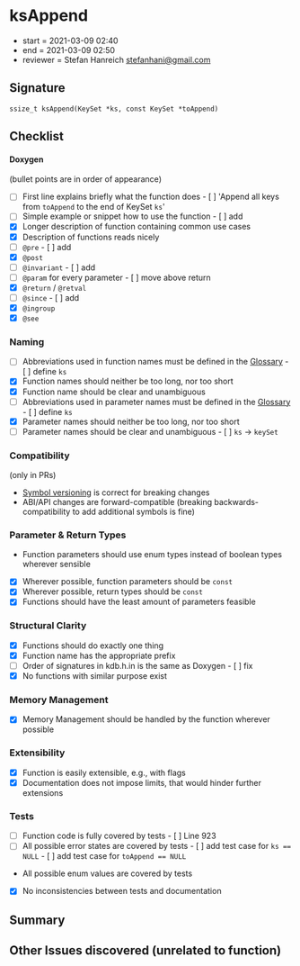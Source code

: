 # ksAppend

- start = 2021-03-09 02:40
- end = 2021-03-09 02:50
- reviewer = Stefan Hanreich <stefanhani@gmail.com>

## Signature

`ssize_t ksAppend(KeySet *ks, const KeySet *toAppend)`

## Checklist

#### Doxygen

(bullet points are in order of appearance)

- [ ] First line explains briefly what the function does - [ ] 'Append all keys from `toAppend` to the end of KeySet `ks`'
- [ ] Simple example or snippet how to use the function - [ ] add
- [x] Longer description of function containing common use cases
- [x] Description of functions reads nicely
- [ ] `@pre` - [ ] add
- [x] `@post`
- [ ] `@invariant` - [ ] add
- [ ] `@param` for every parameter - [ ] move above return
- [x] `@return` / `@retval`
- [ ] `@since` - [ ] add
- [x] `@ingroup`
- [x] `@see`

### Naming

- [ ] Abbreviations used in function names must be defined in the
      [Glossary](/doc/help/elektra-glossary.md) - [ ] define `ks`
- [x] Function names should neither be too long, nor too short
- [x] Function name should be clear and unambiguous
- [ ] Abbreviations used in parameter names must be defined in the
      [Glossary](/doc/help/elektra-glossary.md) - [ ] define `ks`
- [x] Parameter names should neither be too long, nor too short
- [ ] Parameter names should be clear and unambiguous - [ ] `ks` -> `keySet`

### Compatibility

(only in PRs)

- [Symbol versioning](/doc/dev/symbol-versioning.md)
  is correct for breaking changes
- ABI/API changes are forward-compatible (breaking backwards-compatibility
  to add additional symbols is fine)

### Parameter & Return Types

- Function parameters should use enum types instead of boolean types
  wherever sensible
- [x] Wherever possible, function parameters should be `const`
- [x] Wherever possible, return types should be `const`
- [x] Functions should have the least amount of parameters feasible

### Structural Clarity

- [x] Functions should do exactly one thing
- [x] Function name has the appropriate prefix
- [ ] Order of signatures in kdb.h.in is the same as Doxygen - [ ] fix
- [x] No functions with similar purpose exist

### Memory Management

- [x] Memory Management should be handled by the function wherever possible

### Extensibility

- [x] Function is easily extensible, e.g., with flags
- [x] Documentation does not impose limits, that would hinder further extensions

### Tests

- [ ] Function code is fully covered by tests - [ ] Line 923
- [ ] All possible error states are covered by tests - [ ] add test case for `ks == NULL` - [ ] add test case for `toAppend == NULL`
- All possible enum values are covered by tests
- [x] No inconsistencies between tests and documentation

## Summary

## Other Issues discovered (unrelated to function)
